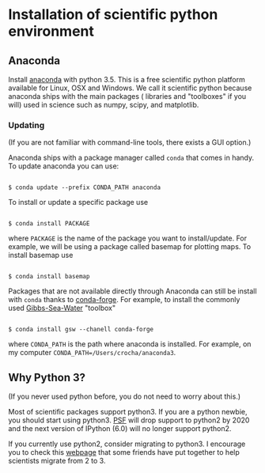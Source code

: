 # Installation of scientific python environment

## Anaconda
Install [anaconda](https://www.continuum.io/downloads) with python 3.5.
This is a free scientific python platform available for Linux, OSX and Windows.
We call it scientific python because anaconda ships with the main packages (
libraries and "toolboxes" if you will) used in science such as numpy, scipy,
and matplotlib.

### Updating 
(If you are not familiar with command-line tools, there exists a GUI option.)

Anaconda ships with a package manager called `conda` that comes in handy. To update
anaconda you can use:

<code>
$ conda update --prefix CONDA_PATH anaconda
</code>

To install or update a specific package use

<code>
$ conda install PACKAGE
</code>

where `PACKAGE` is the name of the package you want to install/update.
For example, we will be using a package called basemap for plotting maps.
To install basemap use

<code>
$ conda install basemap
</code>

Packages that are not available directly through Anaconda can still be install
with `conda` thanks to [conda-forge](https://conda-forge.github.io/). For example, 
to install the commonly used [Gibbs-Sea-Water](http://www.teos-10.org/software.htm#1) "toolbox"

<code>
$ conda install gsw --chanell conda-forge
</code>



where `CONDA_PATH` is the path where anaconda is installed. For example, on my computer
`CONDA_PATH=/Users/crocha/anaconda3`.

## Why Python 3?
(If you never used python before, you do not need to worry about this.)

Most of scientific packages support python3. If you are a python newbie,
you should start using python3. [PSF](https://www.python.org/psf/) will drop support to python2 by 2020
and the next version of IPython (6.0) will no longer support python2.

If you currently use python2, consider migrating to python3. I encourage you
to check this [webpage](http://python-3-for-scientists.readthedocs.io/en/latest/) that some friends have put together to help scientists
migrate from 2 to 3.
